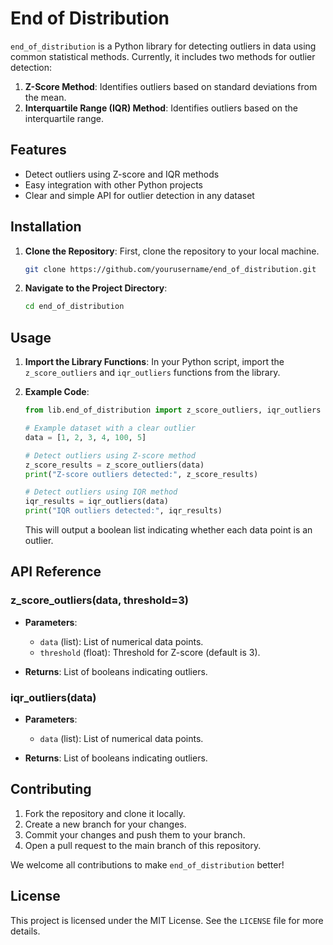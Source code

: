 # End of Distribution

`end_of_distribution` is a Python library for detecting outliers in data using common statistical methods. Currently, it includes two methods for outlier detection:
1. **Z-Score Method**: Identifies outliers based on standard deviations from the mean.
2. **Interquartile Range (IQR) Method**: Identifies outliers based on the interquartile range.

## Features

- Detect outliers using Z-score and IQR methods
- Easy integration with other Python projects
- Clear and simple API for outlier detection in any dataset

## Installation

1. **Clone the Repository**: First, clone the repository to your local machine.
   ```bash
   git clone https://github.com/yourusername/end_of_distribution.git
   ```

2. **Navigate to the Project Directory**:
   ```bash
   cd end_of_distribution
   ```

## Usage

1. **Import the Library Functions**: In your Python script, import the `z_score_outliers` and `iqr_outliers` functions from the library.

2. **Example Code**:
   ```python
   from lib.end_of_distribution import z_score_outliers, iqr_outliers

   # Example dataset with a clear outlier
   data = [1, 2, 3, 4, 100, 5]

   # Detect outliers using Z-score method
   z_score_results = z_score_outliers(data)
   print("Z-score outliers detected:", z_score_results)

   # Detect outliers using IQR method
   iqr_results = iqr_outliers(data)
   print("IQR outliers detected:", iqr_results)
   ```

   This will output a boolean list indicating whether each data point is an outlier.

## API Reference

### z_score_outliers(data, threshold=3)

- **Parameters**:
  - `data` (list): List of numerical data points.
  - `threshold` (float): Threshold for Z-score (default is 3).

- **Returns**: List of booleans indicating outliers.

### iqr_outliers(data)

- **Parameters**:
  - `data` (list): List of numerical data points.

- **Returns**: List of booleans indicating outliers.

## Contributing

1. Fork the repository and clone it locally.
2. Create a new branch for your changes.
3. Commit your changes and push them to your branch.
4. Open a pull request to the main branch of this repository.

We welcome all contributions to make `end_of_distribution` better!

## License

This project is licensed under the MIT License. See the `LICENSE` file for more details.
